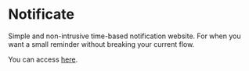 # Notificate

Simple and non-intrusive time-based notification website. For when you want a small reminder without breaking your current flow.

You can access [here](https://luizguerra.github.io/Notificate).
